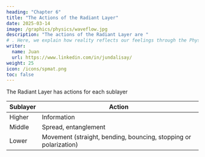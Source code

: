 ```yaml
---
heading: "Chapter 6"
title: "The Actions of the Radiant Layer"
date: 2025-03-14
image: /graphics/physics/waveflow.jpg
description: "The actions of the Radiant Layer are "
# . Here, we explain how reality reflects our feelings through the Physics concept of particle-spin
writer:
  name: Juan
  url: https://www.linkedin.com/in/jundalisay/
weight: 25
icon: /icons/spmat.png
toc: false
---
```



The Radiant Layer has actions for each sublayer

Sublayer | Action
--- | ---
Higher | Information
Middle | Spread, entanglement
Lower | Movement (straight, bending, bouncing, stopping or polarization)


